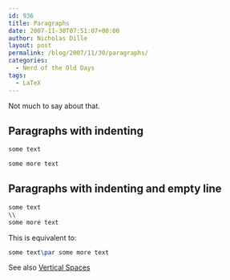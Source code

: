```yaml
---
id: 936
title: Paragraphs
date: 2007-11-30T07:51:07+00:00
author: Nicholas Dille
layout: post
permalink: /blog/2007/11/30/paragraphs/
categories:
  - Nerd of the Old Days
tags:
  - LaTeX
---
```

Not much to say about that.<!--more-->

## Paragraphs with indenting

```latex
some text

some more text
```

## Paragraphs with indenting and empty line

```latex
some text
\\
some more text
```

This is equivalent to:

```latex
some text\par some more text
```

See also [Vertical Spaces](/blog/2007/11/30/vertical-spaces/)